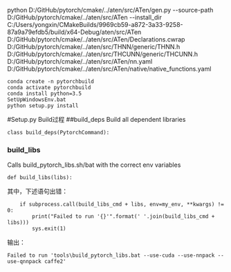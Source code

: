 python D:/GitHub/pytorch/cmake/../aten/src/ATen/gen.py --source-path D:/GitHub/pytorch/cmake/../aten/src/ATen --install_dir C:/Users/yongxin/CMakeBuilds/9969cb59-a872-3a33-9258-87a9a79efdb5/build/x64-Debug/aten/src/ATen D:/GitHub/pytorch/cmake/../aten/src/ATen/Declarations.cwrap D:/GitHub/pytorch/cmake/../aten/src/THNN/generic/THNN.h D:/GitHub/pytorch/cmake/../aten/src/THCUNN/generic/THCUNN.h D:/GitHub/pytorch/cmake/../aten/src/ATen/nn.yaml D:/GitHub/pytorch/cmake/../aten/src/ATen/native/native_functions.yaml

```
conda create -n pytorchbuild
conda activate pytorchbuild
conda install python=3.5
SetUpWindowsEnv.bat
python setup.py install
```

#Setup.py Build过程
##build_deps
 Build all dependent libraries
```
class build_deps(PytorchCommand):
```
### build_libs
Calls build_pytorch_libs.sh/bat with the correct env variables
```
def build_libs(libs):
```
其中，下述语句出错：
```
    if subprocess.call(build_libs_cmd + libs, env=my_env, **kwargs) != 0:
        print("Failed to run '{}'".format(' '.join(build_libs_cmd + libs)))
        sys.exit(1)
```
输出：
```
Failed to run 'tools\build_pytorch_libs.bat --use-cuda --use-nnpack --use-qnnpack caffe2'
```


